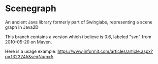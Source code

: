 # Scenegraph
An ancient Java library formerly part of Swinglabs, representing a scene graph in Java2D

This branch contains a version which i believe is 0.6, labeled "svn" from 2010-05-20 on Maven.

Here is a usage example: https://www.informit.com/articles/article.aspx?p=1323245&seqNum=5
